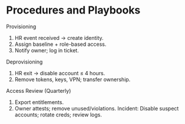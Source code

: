 # Procedures and Playbooks
Provisioning
1. HR event received → create identity.
2. Assign baseline + role-based access.
3. Notify owner; log in ticket.

Deprovisioning
1. HR exit → disable account ≤ 4 hours.
2. Remove tokens, keys, VPN; transfer ownership.

Access Review (Quarterly)
1. Export entitlements.
2. Owner attests; remove unused/violations.
Incident: Disable suspect accounts; rotate creds; review logs.
